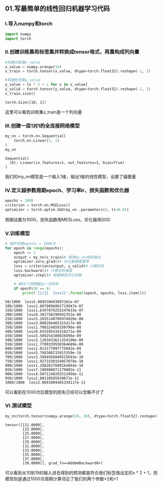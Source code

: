 ## 01.写最简单的线性回归机器学习代码

### Ⅰ.导入numpy和torch


```python
import numpy
import torch
```

### Ⅱ.创建训练集和标签集并转换成tensor格式，再重构成列向量


```python
#构建训练集x_value
x_value = numpy.arange(10)
x_train = torch.tensor(x_value, dtype=torch.float32).reshape(-1, 1)

#构建标签集y_value
y_value = [x * 2 + 1 for x in x_value]
y_valid = torch.tensor(y_value, dtype=torch.float32).reshape(-1, 1)
x_train.size()
```




    torch.Size([10, 1])



这里可以看到训练集x_train是一个列向量

### Ⅲ.创建一层1对1的全连接网络模型


```python
my_nn = torch.nn.Sequential(
    torch.nn.Linear(1, 1)
)
my_nn
```




    Sequential(
      (0): Linear(in_features=1, out_features=1, bias=True)
    )



我们的my_nn模型是一个输入1维，输出1维的线性模型，设置了偏置量

### Ⅳ.定义超参数周期epoch、学习率lr、损失函数和优化器


```python
epochs = 1000
criterion = torch.nn.MSELoss()
optimizer = torch.optim.SGD(my_nn .parameters(), lr=0.01)
```

周期设置为1000，损失函数用MESLoss，优化器用SGD

### Ⅴ.训练模型


```python
# 循环周期epochs = 1000次
for epoch in range(epochs):
    epoch += 1
    output = my_nn(x_train)# 使用my_nn得到输出
    optimizer.zero_grad()# 优化器梯度置零
    loss = criterion(output, y_valid)# 计算损失
    loss.backward()# 计算逆向梯度
    optimizer.step()# 根据梯度优化参数

    # 每50个周期输出一次损失
    if epoch%50 == 0:
        print('{}/{}  loss{}'.format(epoch, epochs, loss.item()))
```

    50/1000  loss5.089538603897381e-07
    100/1000  loss2.8870096002719947e-07
    150/1000  loss1.6397878255247633e-07
    200/1000  loss9.301758296942353e-08
    250/1000  loss5.2835140706974926e-08
    300/1000  loss3.000284465315417e-08
    350/1000  loss1.708324859350796e-08
    400/1000  loss9.655595434310271e-09
    450/1000  loss5.509254386026896e-09
    500/1000  loss3.1283433621354106e-09
    550/1000  loss1.7709339550364689e-09
    600/1000  loss1.013177097775042e-09
    650/1000  loss5.768360233915359e-10
    700/1000  loss3.3994956849525693e-10
    750/1000  loss1.9273330154057078e-10
    800/1000  loss1.2082637668164864e-10
    850/1000  loss7.108980071279802e-11
    900/1000  loss4.5071148202513456e-11
    950/1000  loss2.80138585939671e-11
    1000/1000  loss2.0691004465334117e-11
    

可以看到在1000次后模型的损失已经可以忽略不计了

### Ⅵ.测试模型


```python
my_nn(torch.tensor(numpy.arange(10, 20), dtype=torch.float32).reshape(-1, 1))
```




    tensor([[21.0000],
            [23.0000],
            [25.0000],
            [27.0000],
            [29.0000],
            [31.0000],
            [33.0000],
            [35.0000],
            [37.0000],
            [39.0000]], grad_fn=<AddmmBackward0>)



可以看到从10到19的输入进去得到的预测都是符合我们标签值设定的x * 2 + 1，而模型则是通过1000次周期计算邻近了我们的两个参数*2和+1
